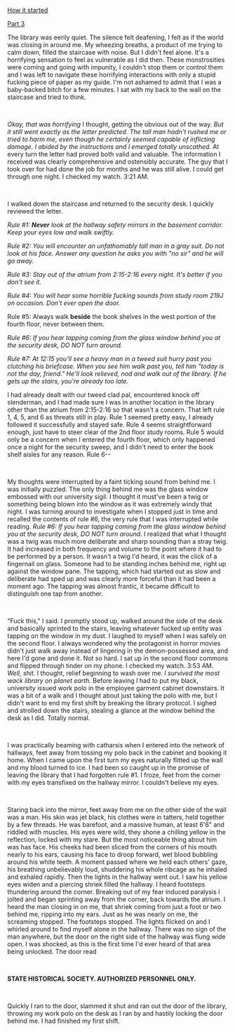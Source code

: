 [How it started](https://www.reddit.com/r/nosleep/comments/dar9ql/i_just_started_working_the_night_shift_at_my/)

[Part 3](https://www.reddit.com/r/nosleep/comments/dd3wcu/i_just_started_working_the_night_shift_at_my/)

The library was eerily quiet. The silence felt deafening, I felt as if the world was closing in around me. My wheezing breaths, a product of me trying to calm down, filled the staircase with noise. But I didn't feel alone. It's a horrifying sensation to feel as vulnerable as I did then. These monstrosities were coming and going with impunity, I couldn't stop them or control them and I was left to navigate these horrifying interactions with only a stupid fucking piece of paper as my guide. I'm not ashamed to admit that I was a baby-backed bitch for a few minutes. I sat with my back to the wall on the staircase and tried to think. 

&#x200B;

*Okay, that was horrifying* I thought, getting the obvious out of the way. *But it still went exactly as the letter predicted. The tall man hadn't rushed me or tried to harm me, even though he certainly seemed capable of inflicting damage. I abided by the instructions and I emerged totally unscathed.* At every turn the letter had proved both valid and valuable. The information I received was clearly comprehensive and ostensibly accurate. The guy that I took over for had done the job for months and he was still alive. I could get through one night. I checked my watch. 3:21 AM. 

&#x200B;

I walked down the staircase and returned to the security desk. I quickly reviewed the letter. 

*Rule #1:* ***Never*** *look at the hallway safety mirrors in the basement corridor. Keep your eyes low and walk swiftly.*

*Rule #2: You will encounter an unfathomably tall man in a gray suit. Do not look at his face. Answer any question he asks you with "no sir" and he will go away.*

*Rule #3: Stay out of the atrium from 2:15-2:16 every night. It's better if you don't see it.*

*Rule #4: You will hear some horrible fucking sounds from study room 219J on occasion. Don't ever open the door.*

Rule #5: Always walk **beside** the book shelves in the west portion of the fourth floor, never between them.

*Rule #6: If you hear tapping coming from the glass window behind you at the security desk, DO NOT turn around.*

*Rule #7: At 12:15 you'll see a heavy man in a tweed suit hurry past you clutching his briefcase. When you see him walk past you, tell him "today is not the day, friend." He'll look relieved, nod and walk out of the library. If he gets up the stairs, you're already too late.*

I had already dealt with our tweed clad pal, encountered knock off slenderman, and I had made sure I was in another location in the library other than the atrium from 2:15-2:16 so that wasn't a concern. That left rule 1, 4, 5, and 6 as threats still in play. Rule 1 seemed pretty easy, I already followed it successfully and stayed safe. Rule 4 seems straightforward enough, just have to steer clear of the 2nd floor study rooms. Rule 5 would only be a concern when I entered the fourth floor, which only happened once a night for the security sweep, and I didn't need to enter the book shelf aisles for any reason. Rule 6--

&#x200B;

My thoughts were interrupted by a faint ticking sound from behind me. I was initially puzzled. The only thing behind me was the glass window embossed with our university sigil. I thought it must've been a twig or something being blown into the window as it was extremely windy that night. I was turning around to investigate when I stopped just in time and recalled the contents of rule #6, the very rule that I was interrupted while reading. *Rule #6: If you hear tapping coming from the glass window behind you at the security desk, DO NOT turn around.* I realized that what I thought was a twig was much more deliberate and sharp sounding than a stray twig. It had increased in both frequency and volume to the point where it had to be performed by a person. It wasn't a twig I'd heard, it was the click of a fingernail on glass. Someone had to be standing inches behind me, right up against the window pane. The tapping, which had started out as slow and deliberate had sped up and was clearly more forceful than it had been a moment ago. The tapping was almost frantic, it became difficult to distinguish one tap from another. 

&#x200B;

"Fuck this," I said. I promptly stood up, walked around the side of the desk and basically sprinted to the stairs, leaving whatever fucked up entity was tapping on the window in my dust. I laughed to myself when I was safely on the second floor. I always wondered why the protagonist in horror movies didn't just walk away instead of lingering in the demon-possessed area, and here I'd gone and done it. Not so hard. I sat up in the second floor commons and flipped through tinder on my phone. I checked my watch. 3:53 AM. *Well, shit*. I thought, relief beginning to wash over me. *I survived the most wack library on planet earth.* Before leaving I had to put my black, university issued work polo in the employee garment cabinet downstairs. It was a bit of a walk and I thought about just taking the polo with me, but I didn't want to end my first shift by breaking the library protocol. I sighed and strolled down the stairs, stealing a glance at the window behind the desk as I did. Totally normal. 

&#x200B;

I was practically beaming with catharsis when I entered into the network of hallways, feet away from tossing my polo back in the cabinet and booking it home. When I came upon the first turn my eyes naturally flitted up the wall and my blood turned to ice. I had been so caught up in the promise of leaving the library that I had forgotten rule #1. I froze, feet from the corner with my eyes transfixed on the hallway mirror. I couldn't believe my eyes. 

&#x200B;

Staring back into the mirror, feet away from me on the other side of the wall was a man. His skin was jet black, his clothes were in tatters, held together by a few threads. He was barefoot, and a massive human, at least 6'6" and riddled with muscles. His eyes were wild, they shone a chilling yellow in the reflection, locked with my stare. But the most noticeable thing about him was has face. His cheeks had been sliced from the corners of his mouth nearly to his ears, causing his face to droop forward, wet blood bubbling around his white teeth. A moment passed where we held each others' gaze, his breathing unbelievably loud, shuddering his whole ribcage as he inhaled and exhaled rapidly. Then the lights in the hallway went out. I saw his yellow eyes widen and a piercing shriek filled the hallway. I heard footsteps thundering around the corner. Breaking out of my fear induced paralysis I jolted and began sprinting away from the corner, back towards the atrium. I heard the man closing in on me, that shriek coming from just a foot or two behind me, ripping into my ears. Just as he was nearly on me, the screaming stopped. The footsteps stopped. The lights flicked on and I whirled around to find myself alone in the hallway. There was no sign of the man anywhere, but the door on the right side of the hallway was flung wide open. I was shocked, as this is the first time I'd ever heard of that area being unlocked. The door read 

&#x200B;

**STATE HISTORICAL SOCIETY. AUTHORIZED PERSONNEL ONLY.**

&#x200B;

Quickly I ran to the door, slammed it shut and ran out the door of the library, throwing my work polo on the desk as I ran by and hastily locking the door behind me. I had finished my first shift.